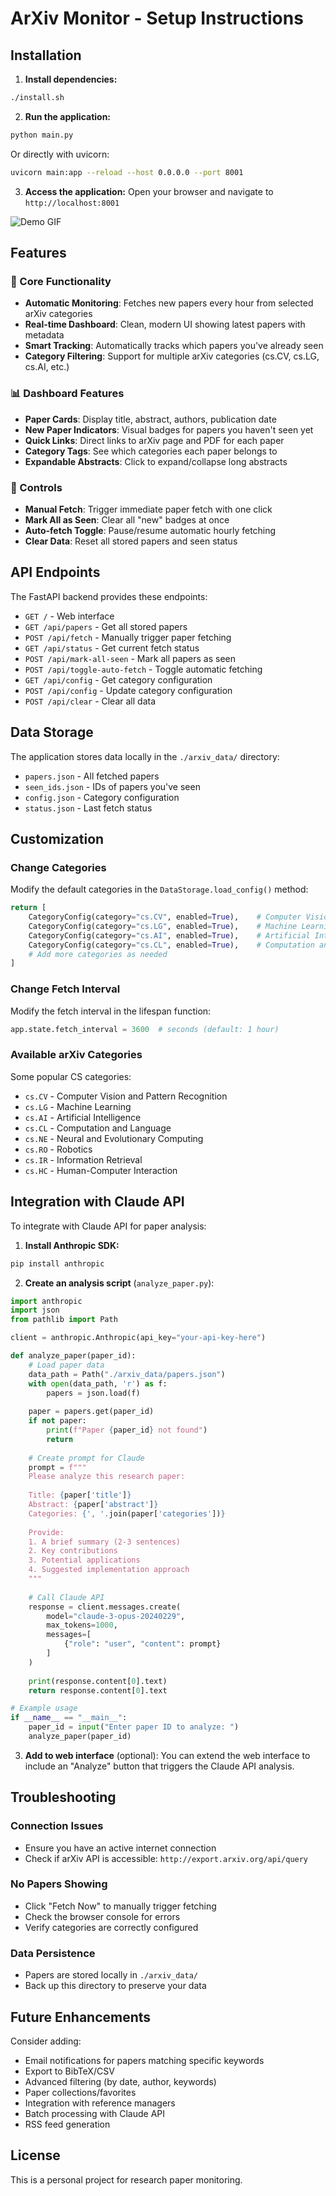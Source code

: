 # ArXiv Monitor - Setup Instructions

## Installation

1. **Install dependencies:**
```bash
./install.sh
```

2. **Run the application:**
```bash
python main.py
```

Or directly with uvicorn:
```bash
uvicorn main:app --reload --host 0.0.0.0 --port 8001
```

3. **Access the application:**
Open your browser and navigate to `http://localhost:8001`

![Demo GIF](demo/app.gif)

## Features

### 🎯 Core Functionality
- **Automatic Monitoring**: Fetches new papers every hour from selected arXiv categories
- **Real-time Dashboard**: Clean, modern UI showing latest papers with metadata
- **Smart Tracking**: Automatically tracks which papers you've already seen
- **Category Filtering**: Support for multiple arXiv categories (cs.CV, cs.LG, cs.AI, etc.)

### 📊 Dashboard Features
- **Paper Cards**: Display title, abstract, authors, publication date
- **New Paper Indicators**: Visual badges for papers you haven't seen yet
- **Quick Links**: Direct links to arXiv page and PDF for each paper
- **Category Tags**: See which categories each paper belongs to
- **Expandable Abstracts**: Click to expand/collapse long abstracts

### 🔧 Controls
- **Manual Fetch**: Trigger immediate paper fetch with one click
- **Mark All as Seen**: Clear all "new" badges at once
- **Auto-fetch Toggle**: Pause/resume automatic hourly fetching
- **Clear Data**: Reset all stored papers and seen status

## API Endpoints

The FastAPI backend provides these endpoints:

- `GET /` - Web interface
- `GET /api/papers` - Get all stored papers
- `POST /api/fetch` - Manually trigger paper fetching
- `GET /api/status` - Get current fetch status
- `POST /api/mark-all-seen` - Mark all papers as seen
- `POST /api/toggle-auto-fetch` - Toggle automatic fetching
- `GET /api/config` - Get category configuration
- `POST /api/config` - Update category configuration
- `POST /api/clear` - Clear all data

## Data Storage

The application stores data locally in the `./arxiv_data/` directory:
- `papers.json` - All fetched papers
- `seen_ids.json` - IDs of papers you've seen
- `config.json` - Category configuration
- `status.json` - Last fetch status

## Customization

### Change Categories
Modify the default categories in the `DataStorage.load_config()` method:

```python
return [
    CategoryConfig(category="cs.CV", enabled=True),    # Computer Vision
    CategoryConfig(category="cs.LG", enabled=True),    # Machine Learning
    CategoryConfig(category="cs.AI", enabled=True),    # Artificial Intelligence
    CategoryConfig(category="cs.CL", enabled=True),    # Computation and Language
    # Add more categories as needed
]
```

### Change Fetch Interval
Modify the fetch interval in the lifespan function:

```python
app.state.fetch_interval = 3600  # seconds (default: 1 hour)
```

### Available arXiv Categories
Some popular CS categories:
- `cs.CV` - Computer Vision and Pattern Recognition
- `cs.LG` - Machine Learning
- `cs.AI` - Artificial Intelligence
- `cs.CL` - Computation and Language
- `cs.NE` - Neural and Evolutionary Computing
- `cs.RO` - Robotics
- `cs.IR` - Information Retrieval
- `cs.HC` - Human-Computer Interaction

## Integration with Claude API

To integrate with Claude API for paper analysis:

1. **Install Anthropic SDK:**
```bash
pip install anthropic
```

2. **Create an analysis script** (`analyze_paper.py`):
```python
import anthropic
import json
from pathlib import Path

client = anthropic.Anthropic(api_key="your-api-key-here")

def analyze_paper(paper_id):
    # Load paper data
    data_path = Path("./arxiv_data/papers.json")
    with open(data_path, 'r') as f:
        papers = json.load(f)
    
    paper = papers.get(paper_id)
    if not paper:
        print(f"Paper {paper_id} not found")
        return
    
    # Create prompt for Claude
    prompt = f"""
    Please analyze this research paper:
    
    Title: {paper['title']}
    Abstract: {paper['abstract']}
    Categories: {', '.join(paper['categories'])}
    
    Provide:
    1. A brief summary (2-3 sentences)
    2. Key contributions
    3. Potential applications
    4. Suggested implementation approach
    """
    
    # Call Claude API
    response = client.messages.create(
        model="claude-3-opus-20240229",
        max_tokens=1000,
        messages=[
            {"role": "user", "content": prompt}
        ]
    )
    
    print(response.content[0].text)
    return response.content[0].text

# Example usage
if __name__ == "__main__":
    paper_id = input("Enter paper ID to analyze: ")
    analyze_paper(paper_id)
```

3. **Add to web interface** (optional):
You can extend the web interface to include an "Analyze" button that triggers the Claude API analysis.

## Troubleshooting

### Connection Issues
- Ensure you have an active internet connection
- Check if arXiv API is accessible: `http://export.arxiv.org/api/query`

### No Papers Showing
- Click "Fetch Now" to manually trigger fetching
- Check the browser console for errors
- Verify categories are correctly configured

### Data Persistence
- Papers are stored locally in `./arxiv_data/`
- Back up this directory to preserve your data

## Future Enhancements

Consider adding:
- Email notifications for papers matching specific keywords
- Export to BibTeX/CSV
- Advanced filtering (by date, author, keywords)
- Paper collections/favorites
- Integration with reference managers
- Batch processing with Claude API
- RSS feed generation

## License

This is a personal project for research paper monitoring. 
